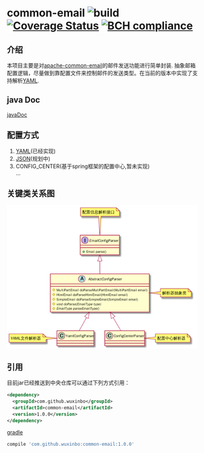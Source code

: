 # common-email ![[build](https://www.travis-ci.org/wuxinbo/common-email)](https://travis-ci.org/wuxinbo/common-email.svg?branch=master) [![Coverage Status](https://coveralls.io/repos/github/wuxinbo/common-email/badge.svg?branch=dev)](https://coveralls.io/github/wuxinbo/common-email?branch=dev) [![BCH compliance](https://bettercodehub.com/edge/badge/wuxinbo/common-email?branch=master)](https://bettercodehub.com/)
## 介绍
本项目主要是对[apache-common-email](http://commons.apache.org/proper/commons-email)的邮件发送功能进行简单封装.
抽象邮箱配置逻辑，尽量做到靠配置文件来控制邮件的发送类型。在当前的版本中实现了支持解析[YAML](http://yaml.org/).
## java Doc
[javaDoc](https://apidoc.gitee.com/xbwuc/common-email/)
## 配置方式
1. [YAML](http://yaml.org/)(已经实现)
2. [JSON](https://www.json.org/json-zh.html)(规划中)
3. CONFIG_CENTER(基于spring框架的配置中心,暂未实现)  
...
## 关键类关系图
![email-config](./img/email-config.png)
## 引用
目前jar已经推送到中央仓库可以通过下列方式引用：
```xml
<dependency>
  <groupId>com.github.wuxinbo</groupId>
  <artifactId>common-email</artifactId>
  <version>1.0.0</version>
</dependency>
```
[gradle](https://gradle.org/)
```groovy
compile 'com.github.wuxinbo:common-email:1.0.0'
```


